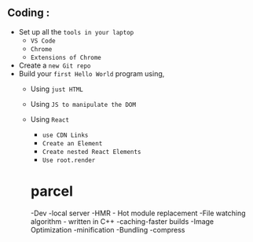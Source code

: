 

## Coding :

- Set up all the `tools in your laptop`
  - `VS Code`
  - `Chrome`
  - `Extensions of Chrome`
- Create a `new Git repo`
- Build your `first Hello World` program using,
  - Using `just HTML`
  - Using `JS to manipulate the DOM`
  - Using `React`
    - `use CDN Links`
    - `Create an Element`
    - `Create nested React Elements`
    - `Use root.render`

    # parcel
    -Dev
    -local server
    -HMR - Hot module replacement
    -File watching algorithm - written in C++
    -caching-faster builds
    -Image Optimization
    -minification
    -Bundling
    -compress

